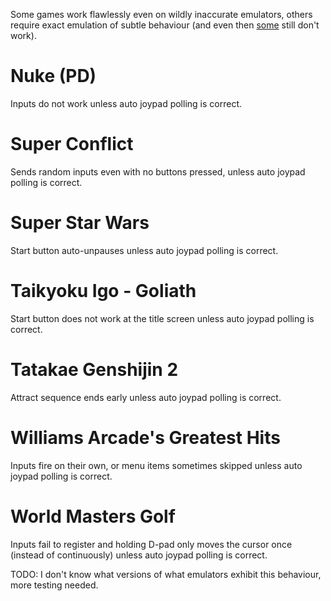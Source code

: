 Some games work flawlessly even on wildly inaccurate emulators,
others require exact emulation of subtle behaviour
(and even then [some](../../game-bugs/snes/) still don't work).

# Nuke (PD)

Inputs do not work unless auto joypad polling is correct.

# Super Conflict

Sends random inputs even with no buttons pressed,
unless auto joypad polling is correct.

# Super Star Wars

Start button auto-unpauses
unless auto joypad polling is correct.

# Taikyoku Igo - Goliath

Start button does not work at the title screen
unless auto joypad polling is correct.

# Tatakae Genshijin 2

Attract sequence ends early
unless auto joypad polling is correct.

# Williams Arcade's Greatest Hits

Inputs fire on their own,
or menu items sometimes skipped
unless auto joypad polling is correct.

# World Masters Golf

Inputs fail to register
and holding D-pad only moves the cursor once
(instead of continuously)
unless auto joypad polling is correct.

TODO: I don't know what versions of what emulators
exhibit this behaviour, more testing needed.
